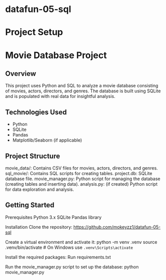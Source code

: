 # datafun-05-sql
# Project Setup

# Movie Database Project

## Overview
This project uses Python and SQL to analyze a movie database consisting of movies, actors, directors, and genres. The database is built using SQLite and is populated with real data for insightful analysis.

## Technologies Used
- Python
- SQLite
- Pandas
- Matplotlib/Seaborn (if applicable)

## Project Structure
movie_data/: Contains CSV files for movies, actors, directors, and genres.
sql_movie/: Contains SQL scripts for creating tables.
project.db: SQLite database file.
movie_manager.py: Python script for managing the database (creating tables and inserting data).
analysis.py: (if created) Python script for data exploration and analysis.

## Getting Started

Prerequisites
Python 3.x
SQLite
Pandas library

Installation
Clone the repository:
https://github.com/mokeyzz1/datafun-05-sql

Create a virtual environment and activate it:
python -m venv .venv
source .venv/bin/activate  # On Windows use `.venv\Scripts\activate`

Install the required packages:
Run  requirements.txt

Run the movie_manager.py script to set up the database:
python movie_manager.py




